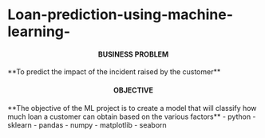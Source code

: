 # Loan-prediction-using-machine-learning-
<h4 align="center">BUSINESS PROBLEM</h4>
**To predict the impact of the incident raised by the customer**
<h4 align="center">OBJECTIVE</h4>
**The objective of the ML project is to create a model that will classify how much loan a customer can obtain based on the various factors**
- python
-  sklearn
-  pandas
-  numpy
-  matplotlib
-  seaborn
